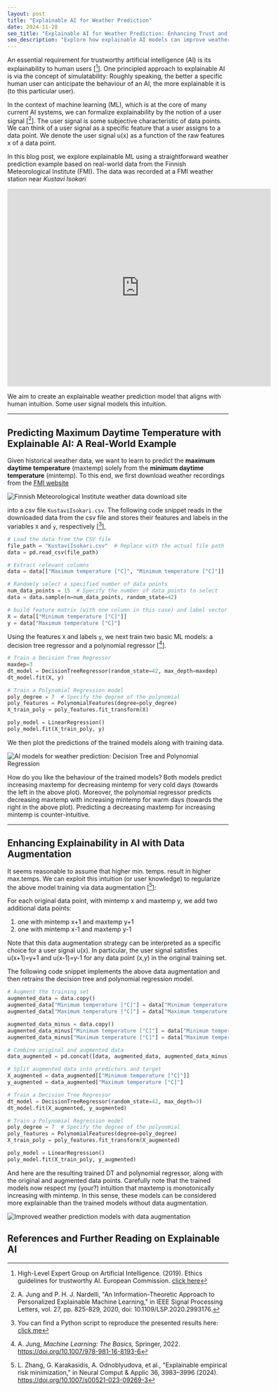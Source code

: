 ```yaml
---
layout: post
title: "Explainable AI for Weather Prediction" 
date: 2024-11-28
seo_title: "Explainable AI for Weather Prediction: Enhancing Trust and Accuracy"
seo_description: "Explore how explainable AI models can improve weather prediction accuracy using data from the Finnish Meteorological Institute. Learn about user signals and data augmentation."
---
```


An essential requirement for trustworthy artificial intelligence (AI) is its explainability to human users [[^1]]. 
One principled approach to explainable AI is via the concept of simulatability: Roughly speaking, 
the better a specific human user can anticipate the behaviour of an AI, the more explainable it 
is (to this particular user). 

In the context of machine learning (ML), which is at the core of many current AI systems, we can formalize 
explainability by the notion of a user signal [[^2]]. The user signal is some subjective characteristic of 
data points. We can think of a user signal as a specific feature that a user assigns to a data point. 
We denote the user signal u(x) as a function of the raw features x of a data point. 


In this blog post, we explore explainable ML using a straightforward weather prediction example based 
on real-world data from the Finnish Meteorological Institute (FMI). The data was recorded at a FMI weather 
station near *Kustavi Isokari*

<iframe
  src="https://www.google.com/maps/embed?pb=!1m18!1m12!1m3!1d2000.1234567890!2d21.123456!3d60.123456!2m3!1f0!2f0!3f0!3m2!1i1024!2i768!4f13.1!3m3!1m2!1s0x1234567890abcdef%3A0xabcdef1234567890!2sIsokari%2C%20Kustavi%2C%20Finland!5e0!3m2!1sen!2sfi!4v1695775176803!5m2!1sen!2sfi&z=6"
  width="600"
  height="450"
  style="border:0;"
  allowfullscreen=""
  loading="lazy"
  referrerpolicy="no-referrer-when-downgrade">
</iframe>

We aim to create an explainable weather prediction model that aligns with human 
intuition. Some user signal models this intuition.

---

## Predicting Maximum Daytime Temperature with Explainable AI: A Real-World Example

Given historical weather data, we want to learn to predict the **maximum daytime temperature** (maxtemp)
solely from the **minimum daytime temperature** (mintemp). To this end, we first download weather recordings 
from the [FMI website](https://en.ilmatieteenlaitos.fi/download-observations)

![Finnish Meteorological Institute weather data download site](assets/PostEERM/FMIDownloadSite.jpg)

into a csv file `KustaviIsokari.csv`. The following code snippet reads in the downloaded data from the csv file 
and stores their features and labels in the variables `X` and `y`, respectively [[^3]], 
```python
# Load the data from the CSV file
file_path = "KustaviIsokari.csv"  # Replace with the actual file path
data = pd.read_csv(file_path)

# Extract relevant columns
data = data[["Maximum temperature [°C]", "Minimum temperature [°C]"]]

# Randomly select a specified number of data points
num_data_points = 15  # Specify the number of data points to select
data = data.sample(n=num_data_points, random_state=42)

# build feature matrix (with one column in this case) and label vector
X = data[["Minimum temperature [°C]"]]  
y = data["Maximum temperature [°C]"]    
```

Using the features `X` and labels `y`, we next train two basic ML models: 
a decision tree regressor and a polynomial regressor [[^4]]. 
```python
# Train a Decision Tree Regressor
maxdep=3 
dt_model = DecisionTreeRegressor(random_state=42, max_depth=maxdep)
dt_model.fit(X, y)

# Train a Polynomial Regression model
poly_degree = 7  # Specify the degree of the polynomial
poly_features = PolynomialFeatures(degree=poly_degree)
X_train_poly = poly_features.fit_transform(X)

poly_model = LinearRegression()
poly_model.fit(X_train_poly, y)  
```
We then plot the predictions of the trained models along with training data.

![AI models for weather prediction: Decision Tree and Polynomial Regression](assets/PostEERM/dtpolyreg.png)

How do you like the behaviour of the trained models? Both models predict increasing maxtemp for 
decreasing mintemp for very cold days (towards the left in the above plot). Moreover, the polynomial 
regressor predicts decreasing maxtemp with increasing mintemp for warm days (towards the right in 
the above plot). Predicting a decreasing maxtemp for increasing mintemp is counter-intuitive.


---

## Enhancing Explainability in AI with Data Augmentation

It seems reasonable to assume that higher min. temps. result in higher max.temps. 
We can exploit this intuition (or user knowledge) to regularize the above model training 
via data augmentation [[^5]]:

For each original data point, with mintemp x and maxtemp y, we add two 
additional data points: 
1. one with mintemp x+1 and maxtemp y+1
2. one with mintemp x-1 and maxtemp y-1 

Note that this data augmentation strategy can be interpreted as 
a specific choice for a user signal u(x). In particular, the user signal 
satisfies u(x+1)=y+1 and u(x-1)=y-1 for any data point (x,y) 
in the original training set. 

The following code snippet implements the above data augmentation and 
then retrains the decision tree and polynomial regression model.  
```python
# Augment the training set
augmented_data = data.copy()
augmented_data["Minimum temperature [°C]"] = data["Minimum temperature [°C]"] + 1
augmented_data["Maximum temperature [°C]"] = data["Maximum temperature [°C]"] + 1

augmented_data_minus = data.copy()
augmented_data_minus["Minimum temperature [°C]"] = data["Minimum temperature [°C]"] - 1
augmented_data_minus["Maximum temperature [°C]"] = data["Maximum temperature [°C]"] - 1

# Combine original and augmented data
data_augmented = pd.concat([data, augmented_data, augmented_data_minus], ignore_index=True)

# Split augmented data into predictors and target
X_augmented = data_augmented[["Minimum temperature [°C]"]]
y_augmented = data_augmented["Maximum temperature [°C]"]

# Train a Decision Tree Regressor
dt_model = DecisionTreeRegressor(random_state=42, max_depth=3)
dt_model.fit(X_augmented, y_augmented)

# Train a Polynomial Regression model
poly_degree = 7  # Specify the degree of the polynomial
poly_features = PolynomialFeatures(degree=poly_degree)
X_train_poly = poly_features.fit_transform(X_augmented)

poly_model = LinearRegression()
poly_model.fit(X_train_poly, y_augmented)
```

And here are the resulting trained DT and polynomial regressor, along with the 
original and augmented data points. Carefully note that the trained models 
now respect my (your?) intuition that maxtemp is monotonically increasing 
with mintemp. In this sense, these models can be considered more explainable 
than the trained models without data augmentation. 

![Improved weather prediction models with data augmentation](assets/PostEERM/dtpolyregexplainable.png)

## References and Further Reading on Explainable AI 

[^1]: High-Level Expert Group on Artificial Intelligence. (2019). Ethics guidelines for trustworthy AI. European Commission. [click here](https://digital-strategy.ec.europa.eu/en/library/ethics-guidelines-trustworthy-ai)

[^2]: A. Jung and P. H. J. Nardelli, "An Information-Theoretic Approach to Personalized Explainable Machine Learning," in IEEE Signal Processing Letters, vol. 27, pp. 825-829, 2020, doi: 10.1109/LSP.2020.2993176.  

[^3]: You can find a Python script to reproduce the presented results here: [click me](assets/PostEERM/ExplainableML.py) 

[^4]: A. Jung, *Machine Learning: The Basics,* Springer, 2022. https://doi.org/10.1007/978-981-16-8193-6

[^5]: L. Zhang, G. Karakasidis, A. Odnoblyudova, et al., "Explainable empirical risk minimization," in Neural Comput & Applic 36, 3983–3996 (2024). https://doi.org/10.1007/s00521-023-09269-3




